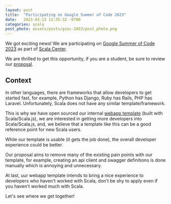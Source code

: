 ```yaml
---
layout: post
title:  "Participating on Google Summer of Code 2023"
date:   2023-03-13 12:35:32 -0700
categories: scala
post_photo: assets/posts/gsoc-2023/post_photo.png
---
```


We got exciting news! We are participating on [Google Summer of Code 2023](https://summerofcode.withgoogle.com/) as part of [Scala Center](https://summerofcode.withgoogle.com/programs/2023/organizations/scala-center).

We are thrilled to get this opportunity, if you are a student, be sure to review our [proposal]( https://github.com/scalacenter/GoogleSummerOfCode/blob/main/README.md#scala-webapp-template).

## Context

In other languages, there are frameworks that allow developers to get started fast, for example, Python has Django, Ruby has Rails, PHP has Laravel. Unfortunately, Scala does not have any similar template/framework.

This is why we have open sourced our internal [webapp template](https://github.com/wiringbits/scala-webapp-template/) (built with Scala/Scala.js), we are interested in getting more developers into Scala/Scala.js, and, we believe that a template like this can be a good reference point for new Scala users.

While our template is usable (it gets the job done), the overall developer experience could be better.

Our proposal aims to remove many of the existing pain points with our template, for example, creating an api client and swagger definitions is done manually which is annoying and unnecessary.

At last, uur webapp template intends to bring a nice experience to developers who haven't worked with Scala, don't be shy to apply even if you haven't worked much with Scala.

Let's see where we get together!
